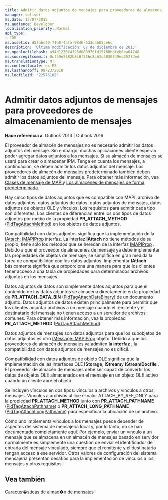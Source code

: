 ```yaml
---
title: Admitir datos adjuntos de mensajes para proveedores de almacenamiento de mensajes
manager: soliver
ms.date: 12/07/2015
ms.audience: Developer
localization_priority: Normal
api_type:
- COM
ms.assetid: d5fabc40-71e8-4afa-9846-533da605ce6c
description: 'Última modificación: 07 de diciembre de 2015'
ms.openlocfilehash: a94d1230f4f26d080976fd15768bdfeb6ea04748
ms.sourcegitcommit: 0cf39e5382b8c6f236c8a63c6036849ed3527ded
ms.translationtype: MT
ms.contentlocale: es-ES
ms.lasthandoff: 08/23/2018
ms.locfileid: "22576102"
---
```

# <a name="supporting-message-attachments-for-message-store-providers"></a>Admitir datos adjuntos de mensajes para proveedores de almacenamiento de mensajes

 
  
**Hace referencia a**: Outlook 2013 | Outlook 2016 
  
El proveedor de almacén de mensajes no es necesario admitir los datos adjuntos del mensaje. Sin embargo, muchas aplicaciones cliente esperan poder agregar datos adjuntos a los mensajes. Si su almacén de mensajes se usará para crear o almacenar IPM. Tenga en cuenta los mensajes, a continuación, se deben admitir los datos adjuntos del mensaje. Los proveedores de almacén de mensajes predeterminado también deben admitir los datos adjuntos del mensaje. Para obtener más información, vea [Clases de mensaje de MAPI](mapi-message-classes.md)y [Los almacenes de mensajes de forma predeterminada](default-message-stores.md).
  
Hay cinco tipos de datos adjuntos que es compatible con MAPI: archivo de datos adjuntos, datos adjuntos de datos, datos adjuntos de mensajes, datos adjuntos de objetos OLE y vínculos. Los requisitos para admitir cada tipo son diferentes. Los clientes de diferencian entre los dos tipos de datos adjuntos por medio de la propiedad **PR_ATTACH_METHOD** ([PidTagAttachMethod](pidtagattachmethod-canonical-property.md)) en los objetos de datos adjuntos.
  
Compatibilidad con datos adjuntos significa que la implementación de la [IAttach: IMAPIProp](iattachimapiprop.md) interfaz. La interfaz **IAttach** no tiene métodos de su propio; tiene sólo los métodos que se heredan de la interfaz [IMAPIProp](imapipropiunknown.md) . Debido a que el proveedor de almacenes de mensaje ya debe implementar las propiedades de objetos de mensaje, se simplifica en gran medida la tarea de compatibilidad con los datos adjuntos. Implementar **IAttach** básicamente significa que proporciona una manera para que los clientes tener acceso a una tabla de propiedades para determinados archivos adjuntos en los mensajes. 
  
Datos adjuntos de datos son simplemente datos adjuntos para que el contenido de los datos adjuntos se almacena directamente en la propiedad de **PR_ATTACH_DATA_BIN** ([PidTagAttachDataBinary](pidtagattachdatabinary-canonical-property.md)) de un documento adjunto. Datos adjuntos de datos existen principalmente para permitir que los clientes adjuntar archivos a un mensaje cuando el remitente y el destinatario del mensaje no tienen acceso a un servidor de archivos comunes. Para obtener más información, vea la propiedad **PR_ATTACH_METHOD** ([PidTagAttachMethod](pidtagattachmethod-canonical-property.md)).
  
Datos adjuntos de mensajes son datos adjuntos para que los subobjetos de datos adjuntos es otro [IMessage: MAPIProp](imessageimapiprop.md) objeto. Debido a que los proveedores de almacén de mensajes ya admiten **la interfaz** , la compatibilidad con datos adjuntos de mensajes no es difícil. 
  
Compatibilidad con datos adjuntos de objeto OLE significa que la implementación de las interfaces OLE **IStorage**, **IStream**y **IStreamDocfile** . El proveedor de almacén de mensajes debe ser capaz de convertir los datos de objetos OLE almacenados en el mensaje en un objeto OLE activo cuando un cliente abre el objeto. 
  
Se incluyen vínculos en dos tipos: vínculos a archivos y vínculos a otros mensajes. Vínculos a archivos utilice el valor ATTACH_BY_REF_ONLY para la propiedad **PR_ATTACH_METHOD** junto con **PR_ATTACH_PATHNAME** ([PidTagAttachPathname](pidtagattachpathname-canonical-property.md)) o **PR_ATTACH_LONG_PATHNAME** ([PidTagAttachLongPathname](pidtagattachlongpathname-canonical-property.md)) para especificar la ubicación de un archivo.
  
Cómo uno implementa vínculos a los mensajes puede depender de aspectos del sistema de mensajería local y, por lo tanto, no se han documentado completamente aquí. Por ejemplo, enviar un vínculo a un mensaje que se almacena en un almacén de mensajes basado en servidor normalmente es simplemente una cuestión de enviar el identificador de entrada del mensaje vinculado, siempre que el remitente y el destinatario tengan acceso a ese servidor. Otros valores de configuración del sistema mensajería presentan desafíos para la implementación de vínculos a los mensajes y otros requisitos.
  
## <a name="see-also"></a>Vea también



[Caracter�sticas de almac�n de mensajes](message-store-features.md)


